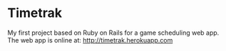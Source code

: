 # Timetrak
My first project based on Ruby on Rails for a game scheduling web app.
The web app is online at: http://timetrak.herokuapp.com
